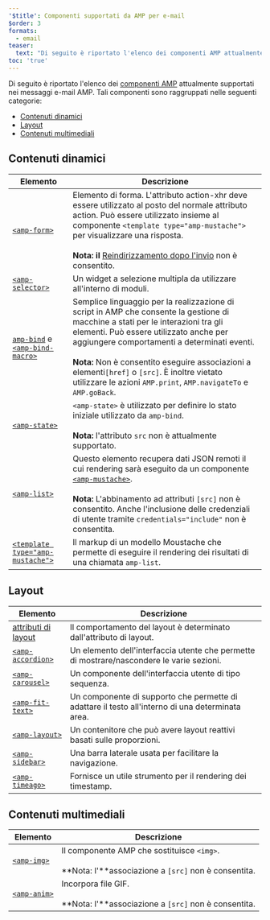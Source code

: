 ```yaml
---
'$title': Componenti supportati da AMP per e-mail
$order: 3
formats:
  - email
teaser:
  text: "Di seguito è riportato l'elenco dei componenti AMP attualmente supportati nei messaggi e-mail AMP. Tali componenti sono raggruppati nelle seguenti categorie:"
toc: 'true'
---
```


<!--
This file is imported from https://github.com/ampproject/amphtml/blob/main/spec/email/amp-email-components.md.
Please do not change this file.
If you have found a bug or an issue please
have a look and request a pull request there.
-->

<!---
Copyright 2018 The AMP HTML Authors. All Rights Reserved.

Licensed under the Apache License, Version 2.0 (the "License");
you may not use this file except in compliance with the License.
You may obtain a copy of the License at

      http://www.apache.org/licenses/LICENSE-2.0

Unless required by applicable law or agreed to in writing, software
distributed under the License is distributed on an "AS-IS" BASIS,
WITHOUT WARRANTIES OR CONDITIONS OF ANY KIND, either express or implied.
See the License for the specific language governing permissions and
limitations under the License.
-->

Di seguito è riportato l'elenco dei [componenti AMP](https://amp.dev/documentation/components/?format=email) attualmente supportati nei messaggi e-mail AMP. Tali componenti sono raggruppati nelle seguenti categorie:

- [Contenuti dinamici](#dynamic-content)
- [Layout](#layout)
- [Contenuti multimediali](#media)

## <a id="dynamic-content">Contenuti dinamici</a>

| Elemento                                                                                                                                                                      | Descrizione                                                                                                                                                                                                                                                                                                                                                                                            |
| ----------------------------------------------------------------------------------------------------------------------------------------------------------------------------- | ------------------------------------------------------------------------------------------------------------------------------------------------------------------------------------------------------------------------------------------------------------------------------------------------------------------------------------------------------------------------------------------------------ |
| [`<amp-form>`](https://amp.dev/documentation/components/amp-form)                                                                                                             | Elemento di forma. L'attributo action-xhr deve essere utilizzato al posto del normale attributo action. Può essere utilizzato insieme al componente `<template type="amp-mustache">` per visualizzare una risposta. <br><br>**Nota: il** [Reindirizzamento dopo l'invio](https://amp.dev/documentation/components/amp-form/#redirecting-after-a-submission) non è consentito.                          |
| [`<amp-selector>`](https://amp.dev/documentation/components/amp-selector)                                                                                                     | Un widget a selezione multipla da utilizzare all'interno di moduli.                                                                                                                                                                                                                                                                                                                                    |
| [`amp-bind`](https://amp.dev/documentation/components/amp-bind) e [`<amp-bind-macro>`](https://amp.dev/documentation/components/amp-bind#defining-macros-with-amp-bind-macro) | Semplice linguaggio per la realizzazione di script in AMP che consente la gestione di macchine a stati per le interazioni tra gli elementi. Può essere utilizzato anche per aggiungere comportamenti a determinati eventi. <br><br>**Nota:** Non è consentito eseguire associazioni a elementi`[href]` o `[src]`. È inoltre vietato utilizzare le azioni `AMP.print`, `AMP.navigateTo` e `AMP.goBack`. |
| [`<amp-state>`](https://amp.dev/documentation/components/amp-bind#%3Camp-state%3E-specification)                                                                              | `<amp-state>` è utilizzato per definire lo stato iniziale utilizzato da `amp-bind`. <br><br>**Nota:** l'attributo `src` non è attualmente supportato.                                                                                                                                                                                                                                                  |
| [`<amp-list>`](https://amp.dev/documentation/components/amp-list)                                                                                                             | Questo elemento recupera dati JSON remoti il cui rendering sarà eseguito da un componente [`<amp-mustache>`](https://amp.dev/documentation/components/amp-mustache).<br><br>**Nota:** L'abbinamento ad attributi `[src]` non è consentito. Anche l'inclusione delle credenziali di utente tramite `credentials="include"` non è consentita.                                                            |
| [`<template type="amp-mustache">`](https://amp.dev/documentation/components/amp-mustache)                                                                                     | Il markup di un modello Moustache che permette di eseguire il rendering dei risultati di una chiamata `amp-list`.                                                                                                                                                                                                                                                                                      |

## Layout <a name="layout"></a>

| Elemento                                                                                                           | Descrizione                                                                                      |
| ------------------------------------------------------------------------------------------------------------------ | ------------------------------------------------------------------------------------------------ |
| [attributi di layout](https://amp.dev/documentation/guides-and-tutorials/learn/amp-html-layout/#layout-attributes) | Il comportamento del layout è determinato dall'attributo di layout.                              |
| [`<amp-accordion>`](https://amp.dev/documentation/components/amp-accordion)                                        | Un elemento dell'interfaccia utente che permette di mostrare/nascondere le varie sezioni.        |
| [`<amp-carousel>`](https://amp.dev/documentation/components/amp-carousel)                                          | Un componente dell'interfaccia utente di tipo sequenza.                                          |
| [`<amp-fit-text>`](https://amp.dev/documentation/components/amp-fit-text)                                          | Un componente di supporto che permette di adattare il testo all'interno di una determinata area. |
| [`<amp-layout>`](https://amp.dev/documentation/components/amp-layout)                                              | Un contenitore che può avere layout reattivi basati sulle proporzioni.                           |
| [`<amp-sidebar>`](https://amp.dev/documentation/components/amp-sidebar)                                            | Una barra laterale usata per facilitare la navigazione.                                          |
| [`<amp-timeago>`](https://amp.dev/documentation/components/amp-timeago)                                            | Fornisce un utile strumento per il rendering dei timestamp.                                      |

## Contenuti multimediali <a name="media"></a>

| Elemento                                                          | Descrizione                                                                                             |
| ----------------------------------------------------------------- | ------------------------------------------------------------------------------------------------------- |
| [`<amp-img>`](https://amp.dev/documentation/components/amp-img)   | Il componente AMP che sostituisce `<img>`. <br><br>**Nota: l'**associazione a `[src]` non è consentita. |
| [`<amp-anim>`](https://amp.dev/documentation/components/amp-anim) | Incorpora file GIF. <br><br> **Nota: l'**associazione a `[src]` non è consentita.                       |
